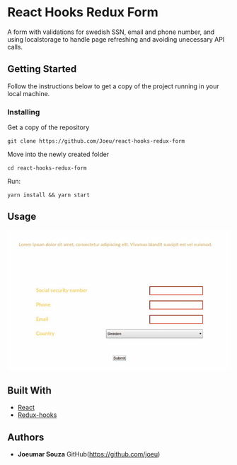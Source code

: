 # React Hooks Redux Form

A form with validations for swedish SSN, email and phone number, and using localstorage to handle page refreshing and avoiding unecessary API calls.


## Getting Started

Follow the instructions below to get a copy of the project running in your local machine.


### Installing

Get a copy of the repository

```
git clone https://github.com/Joeu/react-hooks-redux-form
```

Move into the newly created folder

```
cd react-hooks-redux-form
```

Run:

```
yarn install && yarn start
```

## Usage

![Validating email](demo/form-validation.gif)

## Built With

* [React](https://reactjs.org/)
* [Redux-hooks](https://react-redux.js.org/api/hooks)

## Authors

* **Joeumar Souza** GitHub(https://github.com/joeu)

